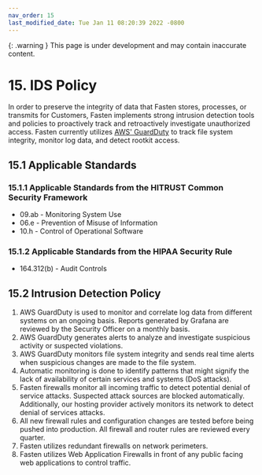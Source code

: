 ```yaml
---
nav_order: 15
last_modified_date: Tue Jan 11 08:20:39 2022 -0800
---
```


{: .warning }
This page is under development and may contain inaccurate content.

# 15. IDS Policy

In order to preserve the integrity of data that Fasten stores, processes, or transmits for Customers, Fasten implements strong intrusion detection tools and policies to proactively track and retroactively investigate unauthorized access. Fasten currently utilizes [AWS' GuardDuty](https://aws.amazon.com/guardduty/) to track file system integrity, monitor log data, and detect rootkit access.

## 15.1 Applicable Standards

### 15.1.1 Applicable Standards from the HITRUST Common Security Framework

* 09.ab - Monitoring System Use
* 06.e - Prevention of Misuse of Information
* 10.h - Control of Operational Software

### 15.1.2 Applicable Standards from the HIPAA Security Rule

* 164.312(b) - Audit Controls

## 15.2 Intrusion Detection Policy

1. AWS GuardDuty is used to monitor and correlate log data from different systems on an ongoing basis. Reports generated by Grafana are reviewed by the Security Officer on a monthly basis.
1. AWS GuardDuty generates alerts to analyze and investigate suspicious activity or suspected violations.
1. AWS GuardDuty monitors file system integrity and sends real time alerts when suspicious changes are made to the file system.
1. Automatic monitoring is done to identify patterns that might signify the lack of availability of certain services and systems (DoS attacks).
1. Fasten firewalls monitor all incoming traffic to detect potential denial of service attacks. Suspected attack sources are blocked automatically. Additionally, our hosting provider actively monitors its network to detect denial of services attacks.
1. All new firewall rules and configuration changes are tested before being pushed into production. All firewall and router rules are reviewed every quarter.
1. Fasten utilizes redundant firewalls on network perimeters.
1. Fasten utilizes Web Application Firewalls in front of any public facing web applications to control traffic. 
